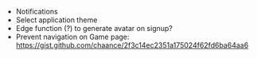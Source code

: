 - Notifications
- Select application theme
- Edge function (?) to generate avatar on signup?
- Prevent navigation on Game page: https://gist.github.com/chaance/2f3c14ec2351a175024f62fd6ba64aa6
